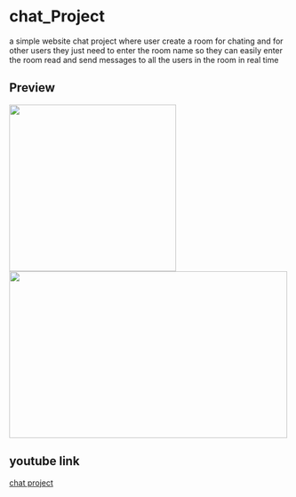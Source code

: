 # chat_Project
a simple website chat project where user create a room for chating and for other users they just need to enter the room name so they can easily enter the room read and send messages to all the users in the room in real time
## Preview 
<div>
<img src="https://user-images.githubusercontent.com/96690034/190205413-2b3d0129-4acb-4d99-985a-876dab450754.png" width="300">
<img src="https://user-images.githubusercontent.com/96690034/190205690-57b8bc52-f2bc-4fd8-bc37-abc564007a1d.png" width="500" height="300">
</div>

## youtube link
[chat project](https://youtu.be/63aoQfwJ3Ds)
